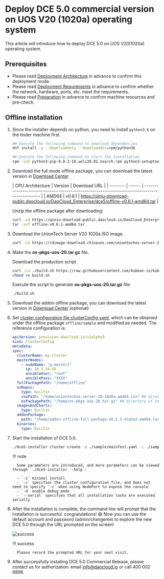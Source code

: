 # Deploy DCE 5.0 commercial version on UOS V20 (1020a) operating system

This article will introduce how to deploy DCE 5.0 on UOS V20(1020a) operating system.

## Prerequisites

- Please read [Deployment Architecture](../commercial/deploy-arch.md) in advance to confirm this deployment mode.
- Please read [Deployment Requirements](../commercial/deploy-requirements.md) in advance to confirm whether the network, hardware, ports, etc. meet the requirements.
- Please read [Preparation](../commercial/prepare.md) in advance to confirm machine resources and pre-check.

## Offline installation

1. Since the installer depends on python, you need to install `python3.6` on the tinder machine first.

     ```bash
     ## Execute the following command to download dependencies
     dnf install -y --downloadonly --downloaddir=rpm/python36

     ## Execute the following command to start the installation
     rpm -ivh python3-pip-9.0.3-18.uelc20.01.noarch.rpm python3-setuptools-39.2.0-7.uelc20.2.noarch.rpm python36-3.6.8-2.module+uelc20+36 +6174170c.x86_64.rpm
     ```

2. Download the full mode offline package, you can download the latest version in [Download Center](https://docs.daocloud.io/download/dce5/).

     | CPU Architecture | Version | Download URL |
     | -------- | ------ | ------------------------------ -------------------------------------------------- -------------- |
     | AMD64 | v0.6.1 | <https://qiniu-download-public.daocloud.io/DaoCloud_Enterprise/dce5/offline-v0.6.1-amd64.tar> |

     Unzip the offline package after downloading:

     ```bash
     curl -LO https://qiniu-download-public.daocloud.io/DaoCloud_Enterprise/dce5/offline-v0.6.1-amd64.tar
     tar -xvf offline-v0.6.1-amd64.tar
     ```

3. Download the UnionTech Server V20 1020a ISO image.

     ```bash
     curl -LO https://cdimage-download.chinauos.com/uniontechos-server-20-1020a-amd64.iso
     ```

4. Make the **os-pkgs-uos-20.tar.gz** file.

     Download the production script

     ```bash
     curl -Lo ./build.sh https://raw.githubusercontent.com/kubean-io/kubean/main/build/os-packages/others/uos_v20/build.sh
     chmod +x build.sh
     ```

     Execute the script to generate **os-pkgs-uos-20.tar.gz** file:

     ```bash
     ./build.sh
     ```

5. Download the addon offline package, you can download the latest version in [Download Center](../../download/dce5.md) (optional)

6. Set [cluster configuration file clusterConfig.yaml](../commercial/cluster-config.md), which can be obtained under the offline package `offline/sample` and modified as needed.
     The reference configuration is:

     ```yaml
     apiVersion: provision.daocloud.io/v1alpha3
     kind: ClusterConfig
     metadata:
     spec:
       clusterName: my-cluster
       masterNodes:
         - nodeName: "g-master1"
           ip: 10.5.14.XX
           ansibleUser: "root"
           ansiblePass: "XXXX"
       fullPackagePath: "/home/offline"
       osRepos:
         type: builtin
         isoPath: "/home/uniontechos-server-20-1020a-amd64.iso" ## directory of ISO
         osPackagePath: "/home/os-pkgs-uos-20.tar.gz" ## directory of os-pkgs
       imagesAndCharts:
         type: builtin
       addonPackage:
         path: "/home/addon-offline-full-package-v0.5.3-alpha2-amd64.tar.gz" ## directory of addon
       binaries:
         type: builtin
     ```

7. Start the installation of DCE 5.0.

     ```bash
     ./dce5-installer cluster-create -m ./sample/mainfest.yaml -c ./sample/clusterConfig.yaml
     ```

     !!! note

         Some parameters are introduced, and more parameters can be viewed through `./dce5-installer --help`:

         - `-z` minimal install
         - `-c` specifies the cluster configuration file, and does not need to specify `-c` when using NodePort to expose the console
         - `-d` enable debug mode
         - `--serial` specifies that all installation tasks are executed serially

8. After the installation is complete, the command line will prompt that the installation is successful. congratulations! :smile: Now you can use the default account and password (admin/changeme) to explore the new DCE 5.0 through the URL prompted on the screen!

     ![success](https://docs.daocloud.io/daocloud-docs-images/docs/install/images/success.png)

     !!! success

         Please record the prompted URL for your next visit.

9. After successfully installing DCE 5.0 Commercial Release, please contact us for authorization: email [info@daocloud.io](mailto:info@daocloud.io) or call 400 002 6898.
